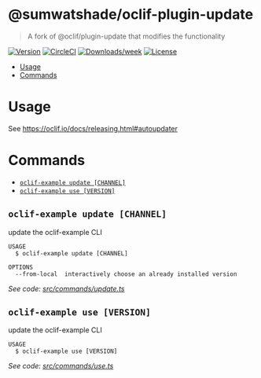 @sumwatshade/oclif-plugin-update
====================

> A fork of @oclif/plugin-update that modifies the functionality

[![Version](https://img.shields.io/npm/v/@oclif/plugin-update.svg)](https://npmjs.org/package/@sumwatshade/oclif-plugin-update)
[![CircleCI](https://circleci.com/gh/oclif/plugin-update/tree/master.svg?style=shield)](https://circleci.com/gh/sumwatshade/plugin-update/tree/master)
[![Downloads/week](https://img.shields.io/npm/dw/@oclif/plugin-update.svg)](https://npmjs.org/package/@sumwatshade/oclif-plugin-update)
[![License](https://img.shields.io/npm/l/@oclif/plugin-update.svg)](https://github.com/sumwatshade/plugin-update/blob/master/package.json)

<!-- toc -->
* [Usage](#usage)
* [Commands](#commands)
<!-- tocstop -->
# Usage
See https://oclif.io/docs/releasing.html#autoupdater

# Commands
<!-- commands -->
* [`oclif-example update [CHANNEL]`](#oclif-example-update-channel)
* [`oclif-example use [VERSION]`](#oclif-example-use-version)

## `oclif-example update [CHANNEL]`

update the oclif-example CLI

```
USAGE
  $ oclif-example update [CHANNEL]

OPTIONS
  --from-local  interactively choose an already installed version
```

_See code: [src/commands/update.ts](https://github.com/sumwatshade/plugin-update/blob/v1.7.3/src/commands/update.ts)_

## `oclif-example use [VERSION]`

update the oclif-example CLI

```
USAGE
  $ oclif-example use [VERSION]
```

_See code: [src/commands/use.ts](https://github.com/sumwatshade/plugin-update/blob/v1.7.3/src/commands/use.ts)_
<!-- commandsstop -->
